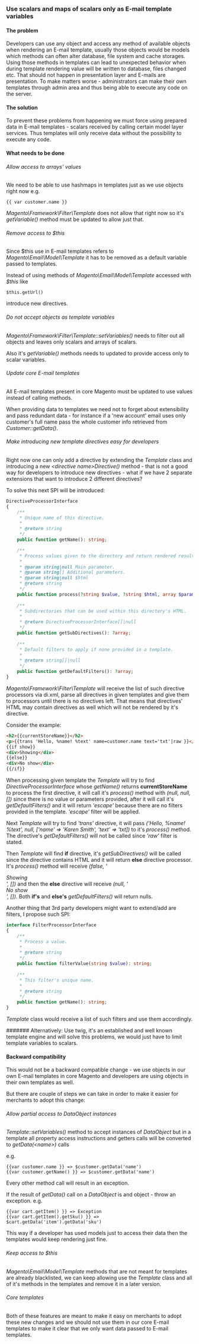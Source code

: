 ### Use scalars and maps of scalars only as E-mail template variables
#### The problem
Developers can use any object and access any method of available objects when
rendering an E-mail template, usually those objects would be models which methods
can often alter database, file system and cache storages. Using those methods in
templates can lead to unexpected behavior when during template rendering value will
be written to database, files changed etc. That should not happen in presentation layer
and E-mails are presentation. To make matters worse - administrators can make their own templates
through admin area and thus being able to execute any code on the server.

#### The solution
To prevent these problems from happening we must force using prepared data in
E-mail templates - scalars received by calling certain model layer services.
Thus templates will only receive data without the possibility to execute any code.

#### What needs to be done
###### Allow access to arrays' values
We need to be able to use hashmaps in templates just as we use objects right now e.g.
```
{{ var customer.name }}
```
_Magento\Framework\Filter\Template_ does not allow that right now so
it's _getVariable()_ method must be updated to allow just that.

###### Remove access to $this
Since $this use in E-mail templates refers to _Magento\Email\Model\Template_
it has to be removed as a default variable passed to templates.
 
Instead of using methods of _Magento\Email\Model\Template_ accessed with _$this_
like
```
$this.getUrl()
```
introduce new directives.

###### Do not accept objects as template variables
_Magento\Framework\Filter\Template::setVariables()_ needs to filter out all objects and
leaves only scalars and arrays of scalars.
 
Also it's _getVariable()_ methods needs to updated to provide access only to scalar variables.

###### Update core E-mail templates
All E-mail templates present in core Magento must be updated to use values instead
of calling methods.
 
When providing data to templates we need not to forget about extensibility and
pass redundant data - for instance if a 'new account' email uses only customer's
full name pass the whole customer info retrieved from _Customer::getData()_.

###### Make introducing new template directives easy for developers
Right now one can only add a directive by extending the _Template_ class and introducing
a new _\<directive name\>Directive()_ method - that is not a good way for developers
to introduce new directives - what if we have 2 separate extensions that want to introduce
2 different directives?
 
To solve this next SPI will be introduced:
```php
DirectiveProcessorInterface
{
    /**
     * Unique name of this directive.
     *
     * @return string
     */
    public function getName(): string;

    /**
     * Process values given to the directory and return rendered result.
     *
     * @param string|null Main parameter.
     * @param string[] Additional parameters.
     * @param string|null $html
     * @return string
     */
    public function process(?string $value, ?string $html, array $parameters): string;
    
    /**
     * Subdirectories that can be used within this directory's HTML.
     * 
     * @return DirectiveProcessorInterface[]|null
     */
    public function getSubDirectives(): ?array;
    
    /**
     * Default filters to apply if none provided in a template.
     *
     * @return string[]|null
     */
    public function getDefaultFilters(): ?array;
}
```
 
_Magento\Framework\Filter\Template_ will receive the list of such directive processors
via di.xml, parse all directives in given templates and give them to processors
until there is no directives left. That means that directives' HTML may contain
directives as well which will not be rendered by it's directive.
 
Consider the example:
```html
<h2>{{currentStoreName}}</h2>
<p>{{trans 'Hello, %name! %text' name=customer.name text='txt'|raw }}</p>
{{if show}}
<div>Showing</div>
{{else}}
<div>No show</div>
{{/if}}
```
 
When processing given template the _Template_ will try to find _DirectiveProcessorInterface_ whose
_getName()_ returns __currentStoreName__ to process the first directive, it will
call it's _process()_ method with _(null, null, [])_ since there is no value or parameters
provided, after it will call it's _getDefaultFilters()_ and it will return _'escape'_
because there are no filters provided in the template. _'escape'_ filter will be applied.
 
Next _Template_ will try to find _'trans'_ directive, it will pass _('Hello, %name! %text',
null, ['name' => 'Karen Smith', 'text' => 'txt])_ to it's _process()_ method. The directive's
_getDefaultFilters()_ will not be called since _'raw'_ filter is stated.
 
Then _Template_ will find __if__ directive, it's _getSubDirectives()_ will be called
since the directive contains HTML
and it will return __else__ directive processor. It's _process()_ method will
receive _(false, '<div>Showing</div>', [])_ and then the __else__ directive will
receive _(null, '<div>No show</div>', [])_. Both __if's__ and __else's__ _getDefaultFilters()_ will return nulls.
 
Another thing that 3rd party developers might want to extend/add are filters, I propose such SPI:
```php
interface FilterProcessorInterface
{
    /**
     * Process a value.
     *
     * @return string
     */
    public function filterValue(string $value): string;
    
    /**
     * This filter's unique name.
     *
     * @return string
     */
    public function getName(): string;
}
```
 
_Template_ class would receive a list of such filters and use them accordingly.

####### Alternatively:
Use twig, it's an established and well known template engine and will solve this problems, we would just have
to limit template variables to scalars.

#### Backward compatibility
This would not be a backward compatible change - we use objects in our own
E-mail templates in core Magento and developers are using objects in their own templates
as well.
 
But there are couple of steps we can take in order to make it easier for merchants to adopt this change:
###### Allow partial access to DataObject instances
_Template::setVariables()_ method to accept instances of _DataObject_ but in a template all property access instructions
and getters calls will be converted to _getData(\<name\>)_ calls
 
e.g.
```
{{var customer.name }} => $customer.getData('name')
{{var customer.getName() }} => $customer.getData('name')
```
Every other method call will result in an exception.
 
If the result of _getData()_ call on a _DataObject_ is and object - throw an exception.
e.g.
```
{{var cart.getItem() }} => Exception
{{var cart.getItem().getSku() }} => $cart.getData('item').getData('sku')
```
 
This way if a developer has used models just to access their data then the templates would keep rendering just fine.
 
###### Keep access to $this
_Magento\Email\Model\Template_ methods that are not meant for templates are already blacklisted, we can keep allowing
use the _Template_ class and all of it's methods in the templates and remove it in a later version.
 
###### Core templates
Both of these features are meant to make it easy on merchants to adopt these new changes and we should not use them in
our core E-mail templates to make it clear that we only want data passed to E-mail templates.
